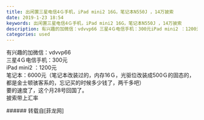 ```yaml
---
title: 出闲置三星电信4Ｇ手机，iPad mini2 16G，笔记本N550J ，14万披索
date: 2019-1-23 18:54
keywords: 出闲置三星电信4Ｇ手机，iPad mini2 16G，笔记本N550J ，14万披索
description: 有兴趣的加微信：vdvvp66 三星4Ｇ电信手机：300元iPad mini2 ：1200元笔记本：6000元（笔记本改装过的，内存16Ｇ，光驱位改装成500Ｇ的固态的，都是金士顿骇客系的，忘记买的时候多少钱了，两千多吧）要的速度了，这个月28号回国了。披索带上汇率
categories: used
---
```

<td class="t_f" id="postmessage_2777292">

有兴趣的加微信：vdvvp66 <br/>
三星4Ｇ电信手机：300元<br/>
iPad mini2 ：1200元<br/>
笔记本：6000元（笔记本改装过的，内存16Ｇ，光驱位改装成500Ｇ的固态的，都是金士顿骇客系的，忘记买的时候多少钱了，两千多吧）<br/>
要的速度了，这个月28号回国了。<br/>
披索带上汇率<br/>
</td>
###### 转载自[菲龙网]